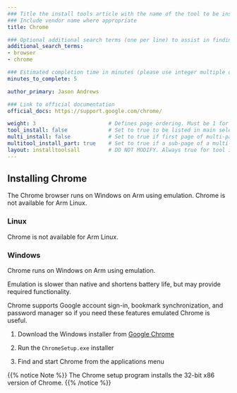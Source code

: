 ```yaml
---
### Title the install tools article with the name of the tool to be installed
### Include vendor name where appropriate
title: Chrome

### Optional additional search terms (one per line) to assist in finding the article
additional_search_terms:
- browser
- chrome

### Estimated completion time in minutes (please use integer multiple of 5)
minutes_to_complete: 5

author_primary: Jason Andrews

### Link to official documentation
official_docs: https://support.google.com/chrome/

weight: 3                       # Defines page ordering. Must be 1 for first (or only) page.
tool_install: false             # Set to true to be listed in main selection page, else false
multi_install: false            # Set to true if first page of multi-page article, else false
multitool_install_part: true    # Set to true if a sub-page of a multi-page article, else false
layout: installtoolsall         # DO NOT MODIFY. Always true for tool install articles
---
```


## Installing Chrome

The Chrome browser runs on Windows on Arm using emulation. Chrome is not available for Arm Linux. 

### Linux

Chrome is not available for Arm Linux. 

### Windows 

Chrome runs on Windows on Arm using emulation. 

Emulation is slower than native and shortens battery life, but may provide required functionality.

Chrome supports Google account sign-in, bookmark synchronization, and password manager so if you need these features emulated Chrome is useful. 

1. Download the Windows installer from [Google Chrome](https://www.google.com/chrome/)

2. Run the `ChromeSetup.exe` installer 

3. Find and start Chrome from the applications menu 

{{% notice Note %}}
The Chrome setup program installs the 32-bit x86 version of Chrome.
{{% /notice %}}


